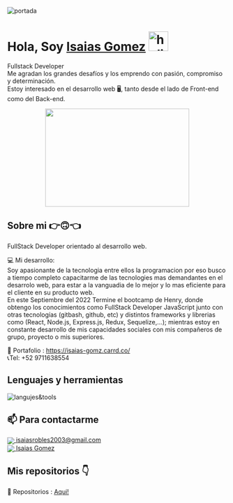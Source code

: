 
![portada](https://i.pinimg.com/originals/2f/f4/28/2ff428006f3ade5f10beac69372062ab.gif)

# **Hola, Soy [Isaias Gomez](https://www.linkedin.com/in/isaías-gómez-dev027/)** <img width="45" src="https://user-images.githubusercontent.com/76783198/182454378-115c3a2e-50cc-490e-85f0-fbdfab7f36ba.gif" alt="holis">

Fullstack Developer<br>
Me agradan los grandes desafíos y los emprendo con pasión, compromiso y determinación.<br>
Estoy interesado en el desarrollo web 🖥️, tanto desde el lado de Front-end como del Back-end.<br>
<div align="center" >
      <img align="center" src="https://user-images.githubusercontent.com/76783198/182483558-499ad227-69c3-4323-b4f5-abab4942dade.gif" width="330" height="225"  />
</div> 

## Sobre mi 👉🙃👈

<p>
FullStack Developer orientado al desarrollo web.

💻 Mi desarrollo: <br>
Soy apasionante de la tecnologia entre
ellos la programacion por eso busco a
tiempo completo capacitarme de las
tecnologies mas demandantes en el
desarrolo web, para estar a la vanguadia
de lo mejor y lo mas eficiente para el
cliente en su producto web. <br>
En este Septiembre del 2022 Termine el bootcamp de Henry, donde obtengo los conocimientos como FullStack Developer JavaScript junto con otras tecnologías (gitbash, github, etc) y distintos frameworks y librerias como (React, Node.js, Express.js, Redux, Sequelize,...); mientras estoy en constante desarrollo de mis capacidades sociales con mis compañeros de grupo, proyecto o mis superiores.

💼 Portafolio : https://isaias-gomz.carrd.co/ <br>
📞Tel: +52 9711638554
<p/>

## Lenguajes y herramientas
![langujes&tools](https://user-images.githubusercontent.com/76783198/182465347-06d45139-1931-4a88-b81a-a6861070c02a.svg)


## 📫 Para contactarme 

<p>
    <a href="https://isaiasrobles2003@gmail.com">
      <img align="center" src="https://user-images.githubusercontent.com/76783198/182482940-c4a2a044-de93-4450-b354-9628cbb175c9.svg"/>
      isaiasrobles2003@gmail.com
    </a>    
    <br>
    <a href="https://www.linkedin.com/in/isaías-gómez-dev027/">
      <img align="center" src="https://user-images.githubusercontent.com/76783198/182481396-19c89e94-f3ba-4e33-9df4-f5b7a094cf8f.svg"/>
      Isaias Gomez
    </a>
<p/>

## Mis repositorios 👇

<p>

📂 Repositorios : <a href="https://github.com/Isaiasgomz?tab=repositories" about="_blank">Aqui!<a/>

<p/>
